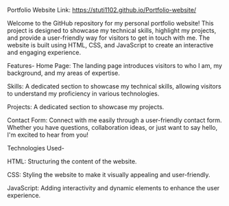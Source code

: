 Portfolio Website Link: https://stuti1102.github.io/Portfolio-website/

Welcome to the GitHub repository for my personal portfolio website! This project is designed to showcase my technical skills, highlight my projects, and provide a user-friendly way for visitors to get in touch with me. The website is built using HTML, CSS, and JavaScript to create an interactive and engaging experience.

Features-
Home Page: The landing page introduces visitors to who I am, my background, and my areas of expertise.

Skills: A dedicated section to showcase my technical skills, allowing visitors to understand my proficiency in various technologies.

Projects: A dedicated section to showcase my projects.

Contact Form: Connect with me easily through a user-friendly contact form. Whether you have questions, collaboration ideas, or just want to say hello, I'm excited to hear from you!

Technologies Used-

HTML: Structuring the content of the website.

CSS: Styling the website to make it visually appealing and user-friendly.

JavaScript: Adding interactivity and dynamic elements to enhance the user experience. 
